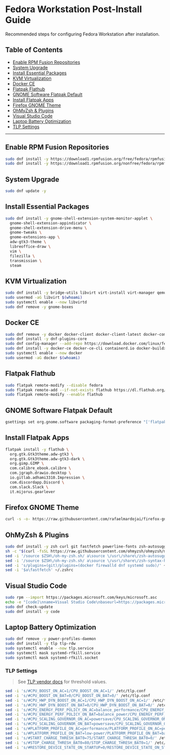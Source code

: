 # Fedora Workstation Post-Install Guide

Recommended steps for configuring Fedora Workstation after installation.

## Table of Contents

- [Enable RPM Fusion Repositories](#enable-rpm-fusion-repositories)
- [System Upgrade](#system-upgrade)
- [Install Essential Packages](#install-essential-packages)
- [KVM Virtualization](#kvm-virtualization)
- [Docker CE](#docker-ce)
- [Flatpak Flathub](#flatpak-flathub)
- [GNOME Software Flatpak Default](#gnome-software-flatpak-default)
- [Install Flatpak Apps](#install-flatpak-apps)
- [Firefox GNOME Theme](#firefox-gnome-theme)
- [OhMyZsh & Plugins](#ohmyzsh--plugins)
- [Visual Studio Code](#visual-studio-code)
- [Laptop Battery Optimization](#laptop-battery-optimization)
- [TLP Settings](#tlp-settings)

---

## Enable RPM Fusion Repositories

```bash
sudo dnf install -y https://download1.rpmfusion.org/free/fedora/rpmfusion-free-release-$(rpm -E %fedora).noarch.rpm
sudo dnf install -y https://download1.rpmfusion.org/nonfree/fedora/rpmfusion-nonfree-release-$(rpm -E %fedora).noarch.rpm
```

## System Upgrade

```bash
sudo dnf update -y
```

## Install Essential Packages

```bash
sudo dnf install -y gnome-shell-extension-system-monitor-applet \
  gnome-shell-extension-appindicator \
  gnome-shell-extension-drive-menu \
  gnome-tweaks \
  gnome-extensions-app \
  adw-gtk3-theme \
  libreoffice-draw \
  vim \
  filezilla \
  transmission \
  steam
```

## KVM Virtualization

```bash
sudo dnf install -y bridge-utils libvirt virt-install virt-manager qemu-kvm
sudo usermod -aG libvirt $(whoami)
sudo systemctl enable --now libvirtd
sudo dnf remove -y gnome-boxes
```

## Docker CE

```bash
sudo dnf remove -y docker docker-client docker-client-latest docker-common docker-latest docker-latest-logrotate docker-logrotate docker-selinux docker-engine-selinux docker-engine
sudo dnf install -y dnf-plugins-core
sudo dnf config-manager --add-repo https://download.docker.com/linux/fedora/docker-ce.repo
sudo dnf install -y docker-ce docker-ce-cli containerd.io docker-buildx-plugin docker-compose-plugin
sudo systemctl enable --now docker
sudo usermod -aG docker $(whoami)
```

## Flatpak Flathub

```bash
sudo flatpak remote-modify --disable fedora
sudo flatpak remote-add --if-not-exists flathub https://dl.flathub.org/repo/flathub.flatpakrepo
sudo flatpak remote-modify --enable flathub
```

## GNOME Software Flatpak Default

```bash
gsettings set org.gnome.software packaging-format-preference "['flatpak', 'rpm']"
```

## Install Flatpak Apps

```bash
flatpak install -y flathub \
  org.gtk.Gtk3theme.adw-gtk3 \
  org.gtk.Gtk3theme.adw-gtk3-dark \
  org.gimp.GIMP \
  com.calibre_ebook.calibre \
  com.jgraph.drawio.desktop \
  io.gitlab.adhami3310.Impression \
  com.discordapp.Discord \
  com.slack.Slack \
  it.mijorus.gearlever
```

## Firefox GNOME Theme

```bash
curl -s -o- https://raw.githubusercontent.com/rafaelmardojai/firefox-gnome-theme/master/scripts/install-by-curl.sh | bash
```

## OhMyZsh & Plugins

```bash
sudo dnf install -y zsh curl git fastfetch powerline-fonts zsh-autosuggestions zsh-syntax-highlighting
sh -c "$(curl -fsSL https://raw.githubusercontent.com/ohmyzsh/ohmyzsh/master/tools/install.sh)"
sed -i '/source $ZSH\/oh-my-zsh.sh/ a\source \/usr\/share\/zsh-autosuggestions\/zsh-autosuggestions.zsh' ~/.zshrc
sed -i '/source $ZSH\/oh-my-zsh.sh/ a\source \/usr\/share\/zsh-syntax-highlighting\/zsh-syntax-highlighting.zsh' ~/.zshrc
sed -i 's/plugins=(git)/plugins=(docker firewalld dnf systemd sudo)/' ~/.zshrc
sed -i '$a\fastfetch' ~/.zshrc
```

## Visual Studio Code

```bash
sudo rpm --import https://packages.microsoft.com/keys/microsoft.asc
echo -e "[code]\nname=Visual Studio Code\nbaseurl=https://packages.microsoft.com/yumrepos/vscode\nenabled=1\ngpgcheck=1\ngpgkey=https://packages.microsoft.com/keys/microsoft.asc" | sudo tee /etc/yum.repos.d/vscode.repo > /dev/null
sudo dnf check-update
sudo dnf install -y code
```

## Laptop Battery Optimization

```bash
sudo dnf remove -y power-profiles-daemon
sudo dnf install -y tlp tlp-rdw
sudo systemctl enable --now tlp.service
sudo systemctl mask systemd-rfkill.service
sudo systemctl mask systemd-rfkill.socket
```

### TLP Settings

> See [TLP vendor docs](https://linrunner.de/tlp/settings/bc-vendors.html) for threshold values.

```bash
sed -i 's/#CPU_BOOST_ON_AC=1/CPU_BOOST_ON_AC=1/' /etc/tlp.conf
sed -i 's/#CPU_BOOST_ON_BAT=0/CPU_BOOST_ON_BAT=0/' /etc/tlp.conf
sed -i 's/#CPU_HWP_DYN_BOOST_ON_AC=1/CPU_HWP_DYN_BOOST_ON_AC=1/' /etc/tlp.conf
sed -i 's/#CPU_HWP_DYN_BOOST_ON_BAT=0/CPU_HWP_DYN_BOOST_ON_BAT=0/' /etc/tlp.conf
sed -i 's/#CPU_ENERGY_PERF_POLICY_ON_AC=balance_performance/CPU_ENERGY_PERF_POLICY_ON_AC=performance/' /etc/tlp.conf
sed -i 's/#CPU_ENERGY_PERF_POLICY_ON_BAT=balance_power/CPU_ENERGY_PERF_POLICY_ON_BAT=balance_power/' /etc/tlp.conf
sed -i 's/#CPU_SCALING_GOVERNOR_ON_AC=powersave/CPU_SCALING_GOVERNOR_ON_AC=performance/' /etc/tlp.conf
sed -i 's/#CPU_SCALING_GOVERNOR_ON_BAT=powersave/CPU_SCALING_GOVERNOR_ON_BAT=powersave/' /etc/tlp.conf
sed -i 's/#PLATFORM_PROFILE_ON_AC=performance/PLATFORM_PROFILE_ON_AC=performance/' /etc/tlp.conf
sed -i 's/#PLATFORM_PROFILE_ON_BAT=low-power/PLATFORM_PROFILE_ON_BAT=balanced/' /etc/tlp.conf
sed -i 's/#START_CHARGE_THRESH_BAT0=75/START_CHARGE_THRESH_BAT0=0/' /etc/tlp.conf
sed -i 's/#STOP_CHARGE_THRESH_BAT0=80/STOP_CHARGE_THRESH_BAT0=1/' /etc/tlp.conf
sed -i 's/#RESTORE_DEVICE_STATE_ON_STARTUP=0/RESTORE_DEVICE_STATE_ON_STARTUP=1/' /etc/tlp.conf
```